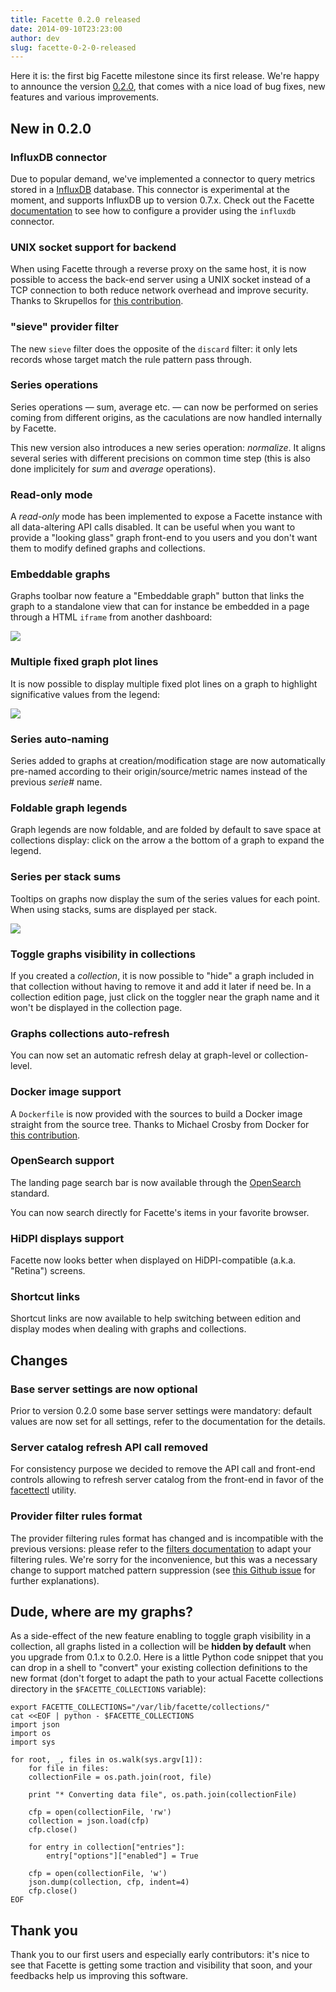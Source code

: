```yaml
---
title: Facette 0.2.0 released
date: 2014-09-10T23:23:00
author: dev
slug: facette-0-2-0-released
---
```

Here it is: the first big Facette milestone since its first release. We're
happy to announce the version [0.2.0][release], that comes with a nice load of
bug fixes, new features and various improvements.<!--more-->

## New in 0.2.0

### InfluxDB connector

Due to popular demand, we've implemented a connector to query metrics stored
in a [InfluxDB][influxdb] database. This connector is experimental at the
moment, and supports InfluxDB up to version 0.7.x. Check out the Facette
[documentation][doc-connectors] to see how to configure a provider using the
`influxdb` connector.

### UNIX socket support for backend

When using Facette through a reverse proxy on the same host, it is now
possible to access the back-end server using a UNIX socket instead of a TCP
connection to both reduce network overhead and improve security. Thanks to
Skrupellos for [this contribution][github-unixsocket].

### "sieve" provider filter

The new `sieve` filter does the opposite of the `discard` filter: it only lets
records whose target match the rule pattern pass through.

### Series operations

Series operations — sum, average etc. — can now be performed on series coming
from different origins, as the caculations are now handled internally by
Facette.

This new version also introduces a new series operation: _normalize_. It
aligns several series with different precisions on common time step (this is
also done implicitely for _sum_ and _average_ operations).

### Read-only mode

A *read-only* mode has been implemented to expose a Facette instance with all
data-altering API calls disabled. It can be useful when you want to provide a
"looking glass" graph front-end to you users and you don't want them to modify
defined graphs and collections.

### Embeddable graphs

Graphs toolbar now feature a "Embeddable graph" button that links the graph to
a standalone view that can for instance be embedded in a page through a HTML
`iframe` from another dashboard:

![](/content/images/2014/Aug/sshot_facette_embedable_graph.png)

### Multiple fixed graph plot lines

It is now possible to display multiple fixed plot lines on a graph to
highlight significative values from the legend:

![](/content/images/2014/Aug/sshot_facette_multiple_fixed_plotlines-1.png)

### Series auto-naming

Series added to graphs at creation/modification stage are now automatically
pre-named according to their origin/source/metric names instead of the
previous *serie#* name.

### Foldable graph legends

Graph legends are now foldable, and are folded by default to save space at
collections display: click on the arrow a the bottom of a graph to expand the
legend.

### Series per stack sums

Tooltips on graphs now display the sum of the series values for each point.
When using stacks, sums are displayed per stack.

![](/content/images/2014/Sep/sshot-facette-tooltip-sum-1.png)

### Toggle graphs visibility in collections

If you created a *collection*, it is now possible to "hide" a graph included
in that collection without having to remove it and add it later if need be. In
a collection edition page, just click on the toggler near the graph name and
it won't be displayed in the collection page.

### Graphs collections auto-refresh

You can now set an automatic refresh delay at graph-level or collection-level.

### Docker image support

A `Dockerfile` is now provided with the sources to build a Docker image
straight from the source tree. Thanks to Michael Crosby from Docker for
[this contribution][github-dockerfile].

### OpenSearch support

The landing page search bar is now available through the
[OpenSearch][opensearch] standard.

You can now search directly for Facette's items in your favorite browser.

### HiDPI displays support

Facette now looks better when displayed on HiDPI-compatible (a.k.a. "Retina")
screens.

### Shortcut links

Shortcut links are now available to help switching between edition and display
modes when dealing with graphs and collections.

## Changes

### Base server settings are now optional

Prior to version 0.2.0 some base server settings were mandatory: default
values are now set for all settings, refer to the documentation for the
details.

### Server catalog refresh API call removed

For consistency purpose we decided to remove the API call and front-end
controls allowing to refresh server catalog from the front-end in favor of the
[facettectl][doc-usage] utility.

### Provider filter rules format

The provider filtering rules format has changed and is incompatible with the
previous versions: please refer to the [filters documentation][doc-filters] to
adapt your filtering rules. We're sorry for the inconvenience, but this was a
necessary change to support matched pattern suppression (see
[this Github issue][github-filters] for further explanations).

## Dude, where are my graphs?

As a side-effect of the new feature enabling to toggle graph visibility in a
collection, all graphs listed in a collection will be **hidden by default**
when you upgrade from 0.1.x to 0.2.0. Here is a little Python code snippet
that you can drop in a shell to "convert" your existing collection definitions
to the new format (don't forget to adapt the path to your actual Facette
collections directory in the `$FACETTE_COLLECTIONS` variable):

```shell
export FACETTE_COLLECTIONS="/var/lib/facette/collections/"
cat <<EOF | python - $FACETTE_COLLECTIONS
import json
import os
import sys

for root, _, files in os.walk(sys.argv[1]):
    for file in files:
    collectionFile = os.path.join(root, file)

    print "* Converting data file", os.path.join(collectionFile)

    cfp = open(collectionFile, 'rw')
    collection = json.load(cfp)
    cfp.close()

    for entry in collection["entries"]:
        entry["options"]["enabled"] = True

    cfp = open(collectionFile, 'w')
    json.dump(collection, cfp, indent=4)
    cfp.close()
EOF
```

## Thank you

Thank you to our first users and especially early contributors: it's nice to
see that Facette is getting some traction and visibility that soon, and your
feedbacks help us improving this software.

[doc-connectors]: http://docs.facette.io/configuration/connectors/
[doc-filters]: http://docs.facette.io/configuration/filters/
[doc-usage]: http://docs.facette.io/usage/
[github-dockerfile]: https://github.com/facette/facette/pull/82
[github-filters]: https://github.com/facette/facette/issues/97
[github-unixsocket]: https://github.com/facette/facette/pull/109
[influxdb]: http://influxdb.com/
[opensearch]: http://www.opensearch.org/Home
[release]: https://github.com/facette/facette/releases/tag/0.2.0